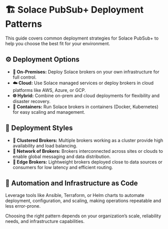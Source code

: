 # 🏗️ Solace PubSub+ Deployment Patterns

This guide covers common deployment strategies for Solace PubSub+ to help you choose the best fit for your environment.

## ⚙️ Deployment Options

- **🏢 On-Premises:** Deploy Solace brokers on your own infrastructure for full control.
- **☁️ Cloud:** Use Solace managed services or deploy brokers in cloud platforms like AWS, Azure, or GCP.
- **🌐 Hybrid:** Combine on-prem and cloud deployments for flexibility and disaster recovery.
- **🐳 Containers:** Run Solace brokers in containers (Docker, Kubernetes) for easy scaling and management.

## 🔄 Deployment Styles

- **🧩 Clustered Brokers:** Multiple brokers working as a cluster provide high availability and load balancing.
- **🌉 Network of Brokers:** Brokers interconnected across sites or clouds to enable global messaging and data distribution.
- **📍 Edge Brokers:** Lightweight brokers deployed close to data sources or consumers for low latency and efficient routing.

## 🤖 Automation and Infrastructure as Code

Leverage tools like Ansible, Terraform, or Helm charts to automate deployment, configuration, and scaling, making operations repeatable and less error-prone.

Choosing the right pattern depends on your organization’s scale, reliability needs, and infrastructure capabilities.
